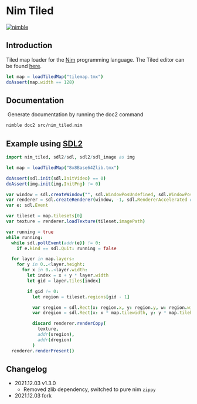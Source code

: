 # Nim Tiled
[![nimble](https://raw.githubusercontent.com/yglukhov/nimble-tag/master/nimble.png)](https://github.com/yglukhov/nimble-tag)

## Introduction

Tiled map loader for the [Nim](nim-lang.org) programming language. The Tiled editor can be found [here](https://www.mapeditor.org/).

```nim
let map = loadTiledMap("tilemap.tmx")
doAssert(map.width == 128)
```

## Documentation

​	Generate documentation by running the doc2 command

```bash
nimble doc2 src/nim_tiled.nim
```

## Example using [SDL2](https://github.com/Vladar4/sdl2_nim)

```nim
import nim_tiled, sdl2/sdl, sdl2/sdl_image as img

let map = loadTiledMap("8x8Base64Zlib.tmx")

doAssert(sdl.init(sdl.InitVideo) == 0)
doAssert(img.init(img.InitPng) != 0)

var window = sdl.createWindow("", sdl.WindowPosUndefined, sdl.WindowPosUndefined, 800, 600, 0)
var renderer = sdl.createRenderer(window, -1, sdl.RendererAccelerated or sdl.RendererPresentVsync)
var e: sdl.Event

var tileset = map.tilesets[0]
var texture = renderer.loadTexture(tileset.imagePath)

var running = true
while running:
  while sdl.pollEvent(addr(e)) != 0:
    if e.kind == sdl.Quit: running = false

  for layer in map.layers:
    for y in 0..<layer.height:
      for x in 0..<layer.width:
        let index = x + y * layer.width
        let gid = layer.tiles[index]

        if gid != 0:
          let region = tileset.regions[gid - 1]

          var sregion = sdl.Rect(x: region.x, y: region.y, w: region.width, h: region.height)
          var dregion = sdl.Rect(x: x * map.tilewidth, y: y * map.tileheight, w: map.tilewidth, h: map.tileheight)

          discard renderer.renderCopy(
            texture,
            addr(sregion),
            addr(dregion)
          )
  renderer.renderPresent()
```

## Changelog

- 2021.12.03 v1.3.0
  - Removed zlib dependency, switched to pure nim `zippy`
- 2021.12.03 fork
